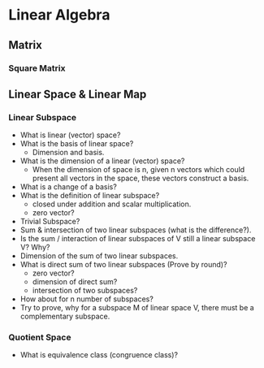 # Linear Algebra

## Matrix
### Square Matrix

## Linear Space & Linear Map

### Linear Subspace

- What is linear (vector) space?
- What is the basis of linear space?
    - Dimension and basis.
- What is the dimension of a linear (vector) space?
    - When the dimension of space is n, given n vectors which could present all vectors in the space,
    these vectors construct a basis.
- What is a change of a basis?
- What is the definition of linear subspace?
    - closed under addition and scalar multiplication.
    - zero vector?
- Trivial Subspace?
- Sum & intersection of two linear subspaces (what is the difference?).
- Is the sum / interaction of linear subspaces of V still a linear subspace V? Why?
- Dimension of the sum of two linear subspaces.
- What is direct sum of two linear subspaces (Prove by round)?
    - zero vector?
    - dimension of direct sum?
    - intersection of two subspaces?
- How about for n number of subspaces?
- Try to prove, why for a subspace M of linear space V, there must be a complementary subspace.

### Quotient Space

- What is equivalence class (congruence class)?
